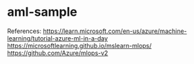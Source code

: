 # aml-sample
References:
https://learn.microsoft.com/en-us/azure/machine-learning/tutorial-azure-ml-in-a-day
https://microsoftlearning.github.io/mslearn-mlops/
https://github.com/Azure/mlops-v2

